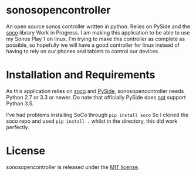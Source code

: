 # sonosopencontroller
An open source sonos controller written in python.
Relies on PySide and the [soco](https://github.com/SoCo/SoCo) library
Work in Progress.
I am making this application to be able to use my Sonos Play 1 on linux.
I'm trying to make this controller as complete as possible, so hopefully we will have a good controller for linux instead of having to rely on our phones and tablets to control our devices.

# Installation and Requirements
As this application relies on [soco](https://github.com/SoCo/SoCo) and [PySide](https://github.com/PySide/PySide), sonosopencontroller needs Python 2.7 or 3.3 or newer. 
Do note that officially PySide does <u>not</u> support Python 3.5.

I've had problems installing SoCo through 
`pip install soco`
So I cloned the soco repo and used
`pip install .`
whilst in the directory, this did work perfectly.

# License
sonosopencontroller is released under the [MIT license](https://opensource.org/licenses/mit-license.php).
